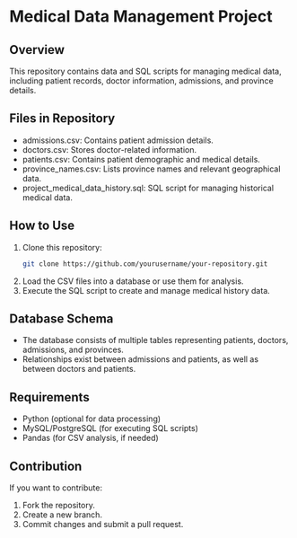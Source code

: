 # Medical Data Management Project

## Overview
This repository contains data and SQL scripts for managing medical data, including patient records, doctor information, admissions, and province details.

## Files in Repository
- admissions.csv: Contains patient admission details.
- doctors.csv: Stores doctor-related information.
- patients.csv: Contains patient demographic and medical details.
- province_names.csv: Lists province names and relevant geographical data.
- project_medical_data_history.sql: SQL script for managing historical medical data.

## How to Use
1. Clone this repository:
   ```bash
   git clone https://github.com/yourusername/your-repository.git
   ```
2. Load the CSV files into a database or use them for analysis.
3. Execute the SQL script to create and manage medical history data.

## Database Schema
- The database consists of multiple tables representing patients, doctors, admissions, and provinces.
- Relationships exist between admissions and patients, as well as between doctors and patients.

## Requirements
- Python (optional for data processing)
- MySQL/PostgreSQL (for executing SQL scripts)
- Pandas (for CSV analysis, if needed)

## Contribution
If you want to contribute:
1. Fork the repository.
2. Create a new branch.
3. Commit changes and submit a pull request.



